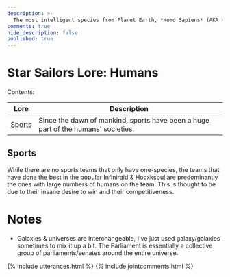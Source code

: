 ```yaml
---
description: >-
  The most intelligent species from Planet Earth, *Homo Sapiens* (AKA Humans) were initially dominant in space exploration, but due to their militaristic and tribalistic nature, scientific & technological pursuits and advancements were put on the backburner for some time as a series of wars and subsequent failed attempts at peace took center stage. Homo Sapiens only recently rediscovered the joys of space exploration, after their entire solar system was sabotaged for a time immediately after the Cosmosum Drought, when the senators of the Midgard Parliament helped to assimilate them into the universal family. Today, the humans are spread throughout the galaxy, as they seem to have not yet shaken the prehistoric urge to repopulate and spread their seed throughout the universe. This urge has seen them take over the four corners of the universe in much the same way as they took over the four corners of planet Earth over many thousands of years. While many continue to live on Earth, they are no longer separated or divided from the rest of civilization, and have become great architects of defensive architecture, weapons and have produced some of the greatest athletes Midgardia has ever seen. The defensive architecture style so loved by humans has helped with the redesign of the Parliament, which has been called "Midgardiacosl" for a time after the mythological Midylian name for the universe, as well as the creation of new sports stadiums for every weird and unusual sport played by the humans on Earth, as well as the ones created by the galaxy's other species.
comments: true
hide_description: false
published: true
---
```


# Star Sailors Lore: Humans
Contents:

| Lore | Description | 
|---|---|
| [Sports](#sports) | Since the dawn of mankind, sports have been a huge part of the humans' societies. |

## Sports
While there are no sports teams that only have one-species, the teams that have done the best in the popular Infiniraid & Hocxksbul are predominantly the ones with large numbers of humans on the team. This is thought to be due to their insane desire to win and their competitiveness.

# Notes
* Galaxies & universes are interchangeable, I've just used galaxy/galaxies sometimes to mix it up a bit. The Parliament is essentially a collective group of parliaments/senates around the entire universe.

{% include utterances.html %}
{% include jointcomments.html %}
